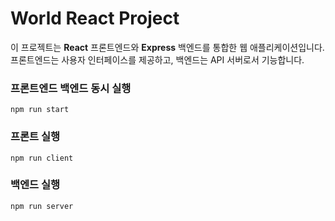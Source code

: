 # World React Project

이 프로젝트는 **React** 프론트엔드와 **Express** 백엔드를 통합한 웹 애플리케이션입니다.<br/> 프론트엔드는 사용자 인터페이스를 제공하고, 백엔드는 API 서버로서 기능합니다.

### 프론트엔드 백엔드 동시 실행
```
npm run start
```

### 프론트 실행
```
npm run client
````

### 백엔드 실행
```
npm run server
```